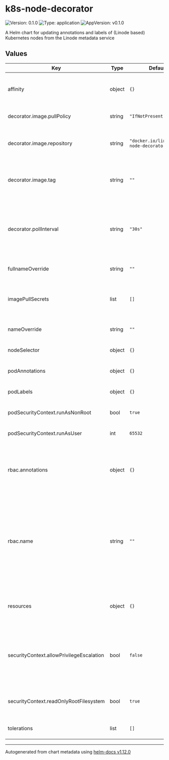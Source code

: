 # k8s-node-decorator

![Version: 0.1.0](https://img.shields.io/badge/Version-0.1.0-informational?style=flat-square) ![Type: application](https://img.shields.io/badge/Type-application-informational?style=flat-square) ![AppVersion: v0.1.0](https://img.shields.io/badge/AppVersion-v0.1.0-informational?style=flat-square)

A Helm chart for updating annotations and labels of (Linode based) Kubernetes nodes from the Linode metadata service

## Values

| Key | Type | Default | Description |
|-----|------|---------|-------------|
| affinity | object | `{}` | Node affinity rules for pod assignment. |
| decorator.image.pullPolicy | string | `"IfNotPresent"` | Container image pull policy. |
| decorator.image.repository | string | `"docker.io/linode/k8s-node-decorator"` | The decorator container image repository. |
| decorator.image.tag | string | `""` | Overrides the image tag whose default is the chart appVersion. |
| decorator.pollInterval | string | `"30s"` | The time interval between 2 polls to the Linode Metadata services by the decorator.  |
| fullnameOverride | string | `""` | Overrides the full chart name. |
| imagePullSecrets | list | `[]` | List of Docker registry secret names to pull images. |
| nameOverride | string | `""` | Overrides the chart name. |
| nodeSelector | object | `{}` | Node labels for pod assignment. |
| podAnnotations | object | `{}` | Annotations to add to the pod. |
| podLabels | object | `{}` | Labels to add to the pod. |
| podSecurityContext.runAsNonRoot | bool | `true` | Run the pod as a non-root user. |
| podSecurityContext.runAsUser | int | `65532` | User ID to run the pod as. |
| rbac.annotations | object | `{}` | Annotations to add to the service account, cluster role, and cluster role binding. |
| rbac.name | string | `""` | The name of the service account, cluster role, and cluster role binding to use. If not set, a name is generated using the fullname template. |
| resources | object | `{}` | Specify CPU and memory resource limits if needed. |
| securityContext.allowPrivilegeEscalation | bool | `false` | Controls whether a process can gain more privileges than its parent process. |
| securityContext.readOnlyRootFilesystem | bool | `true` | Container runs with a read-only root filesystem. |
| tolerations | list | `[]` | Tolerations for pod assignment. |

----------------------------------------------
Autogenerated from chart metadata using [helm-docs v1.12.0](https://github.com/norwoodj/helm-docs/releases/v1.12.0)
